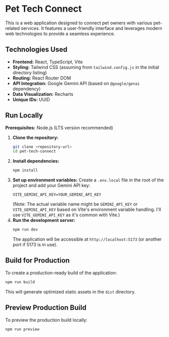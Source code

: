 # Pet Tech Connect

This is a web application designed to connect pet owners with various pet-related services. It features a user-friendly interface and leverages modern web technologies to provide a seamless experience.

## Technologies Used

*   **Frontend:** React, TypeScript, Vite
*   **Styling:** Tailwind CSS (assuming from `tailwind.config.js` in the initial directory listing)
*   **Routing:** React Router DOM
*   **API Integration:** Google Gemini API (based on `@google/genai` dependency)
*   **Data Visualization:** Recharts
*   **Unique IDs:** UUID

## Run Locally

**Prerequisites:** Node.js (LTS version recommended)

1.  **Clone the repository:**
    ```bash
    git clone <repository-url>
    cd pet-tech-connect
    ```
2.  **Install dependencies:**
    ```bash
    npm install
    ```
3.  **Set up environment variables:**
    Create a `.env.local` file in the root of the project and add your Gemini API key:
    ```
    VITE_GEMINI_API_KEY=YOUR_GEMINI_API_KEY
    ```
    (Note: The actual variable name might be `GEMINI_API_KEY` or `VITE_GEMINI_API_KEY` based on Vite's environment variable handling. I'll use `VITE_GEMINI_API_KEY` as it's common with Vite.)
4.  **Run the development server:**
    ```bash
    npm run dev
    ```
    The application will be accessible at `http://localhost:5173` (or another port if 5173 is in use).

## Build for Production

To create a production-ready build of the application:

```bash
npm run build
```
This will generate optimized static assets in the `dist` directory.

## Preview Production Build

To preview the production build locally:

```bash
npm run preview
```
